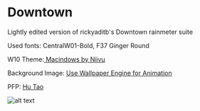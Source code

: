 # Downtown
Lightly edited version of rickyaditb's Downtown rainmeter suite

Used fonts: CentralW01-Bold, F37 Ginger Round

W10 Theme:[ Macindows by Niivu](https://www.deviantart.com/niivu/art/Macindows-870073866)

Background Image: [ Use Wallpaper Engine for Animation](https://www.reddit.com/r/PixelArt/comments/5uybyu/oc_view_over_a_japanese_city_animated/)

PFP: [ Hu Tao](https://twitter.com/teayupi/status/1366757860953128964/photo/1)

![alt text](https://files.catbox.moe/paiet7.PNG)


